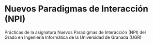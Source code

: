 # Nuevos Paradigmas de Interacción (NPI)
Prácticas de la asignatura Nuevos Paradigmas de Interacción (NPI) del Grado en Ingeniería Informática de la Universidad de Granada (UGR)
